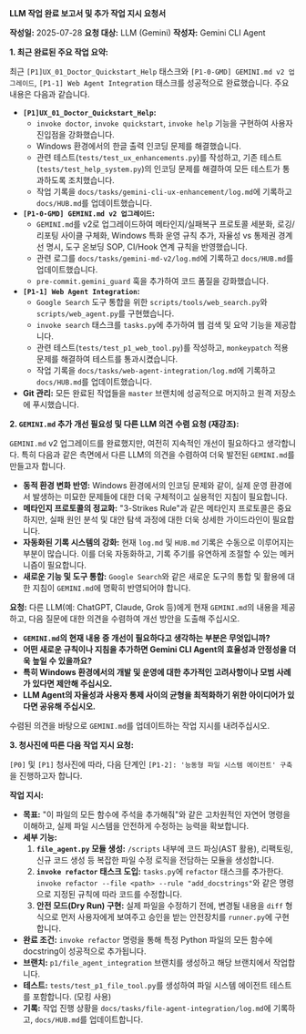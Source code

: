 **LLM 작업 완료 보고서 및 추가 작업 지시 요청서**

**작성일:** 2025-07-28
**요청 대상:** LLM (Gemini)
**작성자:** Gemini CLI Agent

**1. 최근 완료된 주요 작업 요약:**

최근 `[P1]UX_01_Doctor_Quickstart_Help` 태스크와 `[P1-0-GMD] GEMINI.md v2 업그레이드`, `[P1-1] Web Agent Integration` 태스크를 성공적으로 완료했습니다. 주요 내용은 다음과 같습니다.

*   **`[P1]UX_01_Doctor_Quickstart_Help`:**
    *   `invoke doctor`, `invoke quickstart`, `invoke help` 기능을 구현하여 사용자 진입점을 강화했습니다.
    *   Windows 환경에서의 한글 출력 인코딩 문제를 해결했습니다.
    *   관련 테스트(`tests/test_ux_enhancements.py`)를 작성하고, 기존 테스트(`tests/test_help_system.py`)의 인코딩 문제를 해결하여 모든 테스트가 통과하도록 조치했습니다.
    *   작업 기록을 `docs/tasks/gemini-cli-ux-enhancement/log.md`에 기록하고 `docs/HUB.md`를 업데이트했습니다.
*   **`[P1-0-GMD] GEMINI.md v2 업그레이드`:**
    *   `GEMINI.md`를 v2로 업그레이드하여 메타인지/실패복구 프로토콜 세분화, 로깅/리포팅 사이클 구체화, Windows 특화 운영 규칙 추가, 자율성 vs 통제권 경계선 명시, 도구 온보딩 SOP, CI/Hook 연계 규칙을 반영했습니다.
    *   관련 로그를 `docs/tasks/gemini-md-v2/log.md`에 기록하고 `docs/HUB.md`를 업데이트했습니다.
    *   `pre-commit.gemini_guard` 훅을 추가하여 코드 품질을 강화했습니다.
*   **`[P1-1] Web Agent Integration`:**
    *   `Google Search` 도구 통합을 위한 `scripts/tools/web_search.py`와 `scripts/web_agent.py`를 구현했습니다.
    *   `invoke search` 태스크를 `tasks.py`에 추가하여 웹 검색 및 요약 기능을 제공합니다.
    *   관련 테스트(`tests/test_p1_web_tool.py`)를 작성하고, `monkeypatch` 적용 문제를 해결하여 테스트를 통과시켰습니다.
    *   작업 기록을 `docs/tasks/web-agent-integration/log.md`에 기록하고 `docs/HUB.md`를 업데이트했습니다.
*   **Git 관리:** 모든 완료된 작업들을 `master` 브랜치에 성공적으로 머지하고 원격 저장소에 푸시했습니다.

**2. `GEMINI.md` 추가 개선 필요성 및 다른 LLM 의견 수렴 요청 (재강조):**

`GEMINI.md` v2 업그레이드를 완료했지만, 여전히 지속적인 개선이 필요하다고 생각합니다. 특히 다음과 같은 측면에서 다른 LLM의 의견을 수렴하여 더욱 발전된 `GEMINI.md`를 만들고자 합니다.

*   **동적 환경 변화 반영:** Windows 환경에서의 인코딩 문제와 같이, 실제 운영 환경에서 발생하는 미묘한 문제들에 대한 더욱 구체적이고 실용적인 지침이 필요합니다.
*   **메타인지 프로토콜의 정교화:** "3-Strikes Rule"과 같은 메타인지 프로토콜은 중요하지만, 실패 원인 분석 및 대안 탐색 과정에 대한 더욱 상세한 가이드라인이 필요합니다.
*   **자동화된 기록 시스템의 강화:** 현재 `log.md` 및 `HUB.md` 기록은 수동으로 이루어지는 부분이 많습니다. 이를 더욱 자동화하고, 기록 주기를 유연하게 조절할 수 있는 메커니즘이 필요합니다.
*   **새로운 기능 및 도구 통합:** `Google Search`와 같은 새로운 도구의 통합 및 활용에 대한 지침이 `GEMINI.md`에 명확히 반영되어야 합니다.

**요청:**
다른 LLM(예: ChatGPT, Claude, Grok 등)에게 현재 `GEMINI.md`의 내용을 제공하고, 다음 질문에 대한 의견을 수렴하여 개선 방안을 도출해 주십시오.

*   **`GEMINI.md`의 현재 내용 중 개선이 필요하다고 생각하는 부분은 무엇입니까?**
*   **어떤 새로운 규칙이나 지침을 추가하면 Gemini CLI Agent의 효율성과 안정성을 더욱 높일 수 있을까요?**
*   **특히 Windows 환경에서의 개발 및 운영에 대한 추가적인 고려사항이나 모범 사례가 있다면 제안해 주십시오.**
*   **LLM Agent의 자율성과 사용자 통제 사이의 균형을 최적화하기 위한 아이디어가 있다면 공유해 주십시오.**

수렴된 의견을 바탕으로 `GEMINI.md`를 업데이트하는 작업 지시를 내려주십시오.

**3. 청사진에 따른 다음 작업 지시 요청:**

`[P0]` 및 `[P1]` 청사진에 따라, 다음 단계인 `[P1-2]: '능동형 파일 시스템 에이전트' 구축`을 진행하고자 합니다.

**작업 지시:**

*   **목표:** "이 파일의 모든 함수에 주석을 추가해줘"와 같은 고차원적인 자연어 명령을 이해하고, 실제 파일 시스템을 안전하게 수정하는 능력을 확보합니다.
*   **세부 기능:**
    1.  **`file_agent.py` 모듈 생성:** `/scripts` 내부에 코드 파싱(AST 활용), 리팩토링, 신규 코드 생성 등 복잡한 파일 수정 로직을 전담하는 모듈을 생성합니다.
    2.  **`invoke refactor` 태스크 도입:** `tasks.py`에 `refactor` 태스크를 추가한다. `invoke refactor --file <path> --rule "add_docstrings"`와 같은 명령으로 지정된 규칙에 따라 코드를 수정합니다.
    3.  **안전 모드(Dry Run) 구현:** 실제 파일을 수정하기 전에, 변경될 내용을 `diff` 형식으로 먼저 사용자에게 보여주고 승인을 받는 안전장치를 `runner.py`에 구현합니다.
*   **완료 조건:** `invoke refactor` 명령을 통해 특정 Python 파일의 모든 함수에 docstring이 성공적으로 추가됩니다.
*   **브랜치:** `p1/file_agent_integration` 브랜치를 생성하고 해당 브랜치에서 작업합니다.
*   **테스트:** `tests/test_p1_file_tool.py`를 생성하여 파일 시스템 에이전트 테스트를 포함합니다. (모킹 사용)
*   **기록:** 작업 진행 상황을 `docs/tasks/file-agent-integration/log.md`에 기록하고, `docs/HUB.md`를 업데이트합니다.
